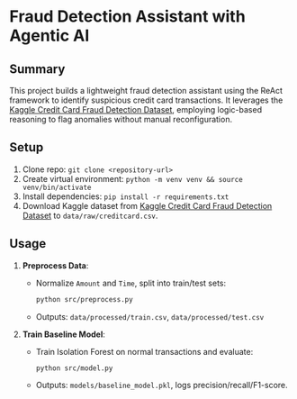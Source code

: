 # Fraud Detection Assistant with Agentic AI

## Summary
This project builds a lightweight fraud detection assistant using the ReAct framework to identify suspicious credit card transactions.
It leverages the [Kaggle Credit Card Fraud Detection Dataset](https://www.kaggle.com/datasets/mlg-ulb/creditcardfraud), 
employing logic-based reasoning to flag anomalies without manual reconfiguration. 

## Setup
1. Clone repo: `git clone <repository-url>`
2. Create virtual environment: `python -m venv venv && source venv/bin/activate`
3. Install dependencies: `pip install -r requirements.txt`
4. Download Kaggle dataset from [Kaggle Credit Card Fraud Detection Dataset](https://www.kaggle.com/datasets/mlg-ulb/creditcardfraud) to `data/raw/creditcard.csv`.


## Usage
1. **Preprocess Data**:
   - Normalize `Amount` and `Time`, split into train/test sets:
     ```bash
     python src/preprocess.py
     ```
   - Outputs: `data/processed/train.csv`, `data/processed/test.csv`
   

2. **Train Baseline Model**:
   - Train Isolation Forest on normal transactions and evaluate:
     ```bash
     python src/model.py
     ```
   - Outputs: `models/baseline_model.pkl`, logs precision/recall/F1-score.
   